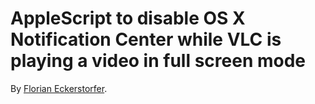 AppleScript to disable OS X Notification Center while VLC is playing a video in full screen mode
================================================================================================

By [Florian Eckerstorfer](http://florianeckerstorfer.com).


